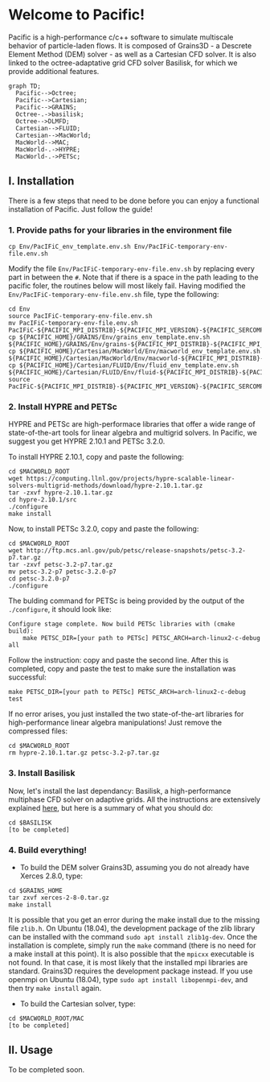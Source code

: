 # Welcome to Pacific!

Pacific is a high-performance c/c++ software to simulate multiscale behavior of particle-laden flows. It is composed of Grains3D - a Descrete Element Method  (DEM) solver - as well as a Cartesian CFD solver. It is also linked to the octree-adaptative grid CFD solver Basilisk, for which we provide additional features.

```mermaid
graph TD;
  Pacific-->Octree;
  Pacific-->Cartesian;
  Pacific-->GRAINS;
  Octree-.->basilisk;
  Octree-->DLMFD;
  Cartesian-->FLUID;
  Cartesian-->MacWorld;
  MacWorld-->MAC;
  MacWorld-.->HYPRE;
  MacWorld-.->PETSc;
```



## I. Installation
There is a few steps that need to be done before you can enjoy a functional installation of Pacific. Just follow the guide!

### 1. Provide paths for your libraries in the environment file
```
cp Env/PacIFiC_env_template.env.sh Env/PacIFiC-temporary-env-file.env.sh
```

Modify the file `Env/PacIFiC-temporary-env-file.env.sh` by replacing every part in between the `#`. Note that if there is a space in the path leading to the pacific foler, the routines below will most likely fail.
Having modified the `Env/PacIFiC-temporary-env-file.env.sh` file, type the following:

```
cd Env
source PacIFiC-temporary-env-file.env.sh
mv PacIFiC-temporary-env-file.env.sh PacIFiC-${PACIFIC_MPI_DISTRIB}-${PACIFIC_MPI_VERSION}-${PACIFIC_SERCOMPIL_ENV}-${PACIFIC_SERCOMPIL_VERSION}.env.sh
cp ${PACIFIC_HOME}/GRAINS/Env/grains_env_template.env.sh ${PACIFIC_HOME}/GRAINS/Env/grains-${PACIFIC_MPI_DISTRIB}-${PACIFIC_MPI_VERSION}-${PACIFIC_SERCOMPIL_ENV}-${PACIFIC_SERCOMPIL_VERSION}.env.sh
cp ${PACIFIC_HOME}/Cartesian/MacWorld/Env/macworld_env_template.env.sh ${PACIFIC_HOME}/Cartesian/MacWorld/Env/macworld-${PACIFIC_MPI_DISTRIB}-${PACIFIC_MPI_VERSION}-${PACIFIC_SERCOMPIL_ENV}-${PACIFIC_SERCOMPIL_VERSION}.env.sh
cp ${PACIFIC_HOME}/Cartesian/FLUID/Env/fluid_env_template.env.sh ${PACIFIC_HOME}/Cartesian/FLUID/Env/fluid-${PACIFIC_MPI_DISTRIB}-${PACIFIC_MPI_VERSION}-${PACIFIC_SERCOMPIL_ENV}-${PACIFIC_SERCOMPIL_VERSION}.env.sh
source PacIFiC-${PACIFIC_MPI_DISTRIB}-${PACIFIC_MPI_VERSION}-${PACIFIC_SERCOMPIL_ENV}-${PACIFIC_SERCOMPIL_VERSION}.env.sh
```

### 2. Install HYPRE and PETSc
HYPRE and PETSc are high-performace libraries that offer a wide range of state-of-the-art tools for linear algebra and multigrid solvers. In Pacific, we suggest you get HYPRE 2.10.1 and PETSc 3.2.0.

To install HYPRE 2.10.1, copy and paste the following:
```
cd $MACWORLD_ROOT
wget https://computing.llnl.gov/projects/hypre-scalable-linear-solvers-multigrid-methods/download/hypre-2.10.1.tar.gz
tar -zxvf hypre-2.10.1.tar.gz
cd hypre-2.10.1/src
./configure
make install
```

Now, to install PETSc 3.2.0, copy and paste the following:
```
cd $MACWORLD_ROOT
wget http://ftp.mcs.anl.gov/pub/petsc/release-snapshots/petsc-3.2-p7.tar.gz
tar -zxvf petsc-3.2-p7.tar.gz
mv petsc-3.2-p7 petsc-3.2.0-p7
cd petsc-3.2.0-p7
./configure
```
The bulding command for PETSc is being provided by the output of the `./configure`, it should look like: 
```
Configure stage complete. Now build PETSc libraries with (cmake build):
    make PETSC_DIR=[your path to PETSc] PETSC_ARCH=arch-linux2-c-debug all
```
   
Follow the instruction: copy and paste the second line. After this is completed, copy and paste the test to make sure the installation was successful:

```
make PETSC_DIR=[your path to PETSc] PETSC_ARCH=arch-linux2-c-debug test
```

If no error arises, you just installed the two state-of-the-art libraries for high-performance linear algebra manipulations! Just remove the compressed files:
```
cd $MACWORLD_ROOT
rm hypre-2.10.1.tar.gz petsc-3.2-p7.tar.gz
```


### 3. Install Basilisk
Now, let's install the last dependancy: Basilisk, a high-performance multiphase CFD solver on adaptive grids.
All the instructions are extensively explained [here](https://basilisk.fr/install), but here is a summary of what you should do:

```
cd $BASILISK
[to be completed]
```


### 4. Build everything!
* To build the DEM solver Grains3D, assuming you do not already have Xerces 2.8.0, type:
```
cd $GRAINS_HOME
tar zxvf xerces-2-8-0.tar.gz
make install
```
It is possible that you get an error during the make install due to the missing file `zlib.h`. On Ubuntu (18.04), the development package of the zlib library can be installed with the command `sudo apt install zlib1g-dev`. Once the installation is complete, simply run the `make` command (there is no need for a make install at this point). It is also possible that the `mpicxx` executable is not found. In that case, it is most likely that the installed mpi libraries are standard. Grains3D requires the development package instead. If you use openmpi on Ubuntu (18.04), type `sudo apt install libopenmpi-dev`, and then try `make install` again.


* To build the Cartesian solver, type:
```
cd $MACWORLD_ROOT/MAC
[to be completed]
```


## II. Usage
To be completed soon.
